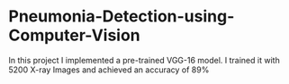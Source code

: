 # Pneumonia-Detection-using-Computer-Vision
In this project I implemented a pre-trained VGG-16 model. I trained it with 5200 X-ray Images and achieved an accuracy of 89%
